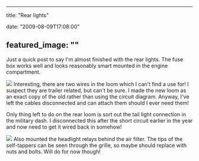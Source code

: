 
---
title: "Rear lights"

date: "2009-08-09T17:08:00"

featured_image: ""
---


Just a quick post to say I'm almost finished with the rear lights.  The fuse box works well and looks reasonably smart mounted in the engine compartment.

<a href="http://danandtheduke.co.uk/uploaded_images/IMG_0884-739924.JPG"><img src="http://danandtheduke.co.uk/uploaded_images/IMG_0884-739888.JPG"/></a>
Interesting, there are two wires in the loom which I can't find a use for!  I suspect they are trailer related, but can't be sure.  I made the new loom as an exact copy of the old rather than using the circuit diagram.  Anyway, I've left the cables disconnected and can attach them should I ever need them!

<span>Only</span> thing left to do on the rear loom is sort out the tail light connection in the military dash.  I disconnected this after the short circuit earlier in the year and now need to get it wired back in somehow!

<a href="http://danandtheduke.co.uk/uploaded_images/IMG_0885-739945.JPG"><img src="http://danandtheduke.co.uk/uploaded_images/IMG_0885-739941.JPG"/></a>
Also mounted the headlight relays behind the air filter.  The tips of the self-tappers can be seen through the grille, so maybe should replace with nuts and bolts.  Will do for now though!